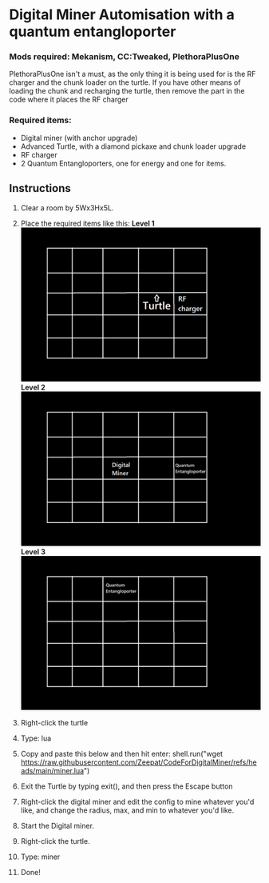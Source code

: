 # Digital Miner Automisation with a quantum entangloporter

### Mods required: Mekanism, CC:Tweaked, PlethoraPlusOne

PlethoraPlusOne isn't a must, as the only thing it is being used for is the RF charger and the chunk loader on the turtle.
If you have other means of loading the chunk and recharging the turtle, then remove the part in the code where it places the RF charger

### Required items:
- Digital miner (with anchor upgrade)
- Advanced Turtle, with a diamond pickaxe and chunk loader upgrade
- RF charger
- 2 Quantum Entangloporters, one for energy and one for items.

## Instructions

1. Clear a room by 5Wx3Hx5L.  

2. Place the required items like this:
**Level 1**
![Setup Diagram](images/level_1.png)
**Level 2**
![Setup Diagram](images/level_2.png)
**Level 3**
![Setup Diagram](images/level_3.png)

3. Right-click the turtle

4. Type: lua

5. Copy and paste this below and then hit enter:
shell.run("wget https://raw.githubusercontent.com/Zeepat/CodeForDigitalMiner/refs/heads/main/miner.lua")

6. Exit the Turtle by typing exit(), and then press the Escape button

7. Right-click the digital miner and edit the config to mine whatever you'd like, and change the radius, max, and min to whatever you'd like.

8. Start the Digital miner.

9. Right-click the turtle.

10. Type: miner

11. Done!